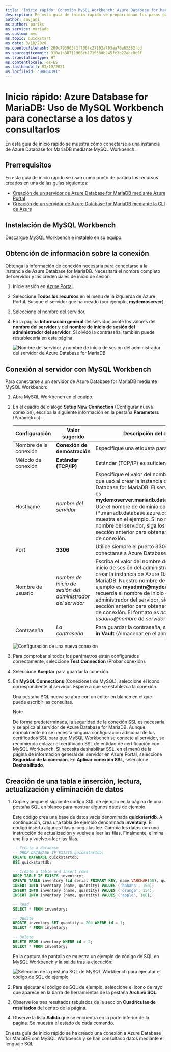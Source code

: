 ```yaml
---
title: 'Inicio rápido: Conexión MySQL Workbench: Azure Database for MariaDB'
description: En esta guía de inicio rápido se proporcionan los pasos para usar MySQL Workbench para conectarse a Azure Database for MariaDB y consultar datos en este servicio.
author: savjani
ms.author: pariks
ms.service: mariadb
ms.custom: mvc
ms.topic: quickstart
ms.date: 3/18/2020
ms.openlocfilehash: 209c793903f1f706fc27102a783aa76e65382fcd
ms.sourcegitcommit: 910a1a38711966cb171050db245fc3b22abc8c5f
ms.translationtype: HT
ms.contentlocale: es-ES
ms.lasthandoff: 03/19/2021
ms.locfileid: "98664391"
---
```

# <a name="quickstart-azure-database-for-mariadb-use-mysql-workbench-to-connect-and-query-data"></a>Inicio rápido: Azure Database for MariaDB: Uso de MySQL Workbench para conectarse a los datos y consultarlos

En esta guía de inicio rápido se muestra cómo conectarse a una instancia de Azure Database for MariaDB mediante MySQL Workbench. 

## <a name="prerequisites"></a>Prerrequisitos

En esta guía de inicio rápido se usan como punto de partida los recursos creados en una de las guías siguientes:

- [Creación de un servidor de Azure Database for MariaDB mediante Azure Portal](./quickstart-create-mariadb-server-database-using-azure-portal.md)
- [Creación de un servidor de Azure Database for MariaDB mediante la CLI de Azure](./quickstart-create-mariadb-server-database-using-azure-cli.md)

## <a name="install-mysql-workbench"></a>Instalación de MySQL Workbench

[Descargue MySQL Workbench](https://dev.mysql.com/downloads/workbench/) e instálelo en su equipo.

## <a name="get-connection-information"></a>Obtención de información sobre la conexión

Obtenga la información de conexión necesaria para conectarse a la instancia de Azure Database for MariaDB. Necesitará el nombre completo del servidor y las credenciales de inicio de sesión.

1. Inicie sesión en [Azure Portal](https://portal.azure.com/).

2. Seleccione **Todos los recursos** en el menú de la izquierda de Azure Portal. Busque el servidor que ha creado (por ejemplo, **mydemoserver**).

3. Seleccione el nombre del servidor.

4. En la página **Información general** del servidor, anote los valores del **nombre del servidor** y del **nombre de inicio de sesión del administrador del servidor**. Si olvidó la contraseña, también puede restablecerla en esta página.

   ![Nombre del servidor y nombre de inicio de sesión del administrador del servidor de Azure Database for MariaDB](./media/connect-workbench/1_server-overview-name-login.png)

## <a name="connect-to-the-server-by-using-mysql-workbench"></a>Conexión al servidor con MySQL Workbench

Para conectarse a un servidor de Azure Database for MariaDB mediante MySQL Workbench:

1. Abra MySQL Workbench en el equipo. 

2. En el cuadro de diálogo **Setup New Connection** (Configurar nueva conexión), escriba la siguiente información en la pestaña **Parameters** (Parámetros):

   | Configuración | Valor sugerido | Descripción del campo |
   |---|---|---|
   |   Nombre de la conexión | **Conexión de demostración** | Especifique una etiqueta para esta conexión. |
   | Método de conexión | **Estándar (TCP/IP)** | Estándar (TCP/IP) es suficiente. |
   | Hostname | *nombre del servidor* | Especifique el valor del nombre de servidor que usó al crear la instancia de Azure Database for MariaDB. El servidor de ejemplo es **mydemoserver.mariadb.database.azure.com**. Use el nombre de dominio completo (\*.mariadb.database.azure.com) como se muestra en el ejemplo. Si no recuerda el nombre del servidor, siga los pasos de la sección anterior para obtener la información de conexión.  |
   | Port | **3306** | Utilice siempre el puerto 3306 para conectarse a Azure Database for MariaDB. |
   | Nombre de usuario |  *nombre de inicio de sesión del administrador del servidor* | Escriba el valor del nombre de usuario de inicio de sesión del administrador que usó al crear la instancia de Azure Database for MariaDB. Nuestro nombre de usuario de ejemplo es **myadmin\@mydemoserver**. Si no recuerda el nombre de inicio de sesión del administrador del servidor, siga los pasos de la sección anterior para obtener la información de conexión. El formato es *nombre de usuario\@nombre de servidor*.
   | Contraseña | *La contraseña* | Para guardar la contraseña, seleccione **Store in Vault** (Almacenar en el almacén). |

   ![Configuración de una nueva conexión](./media/connect-workbench/2-setup-new-connection.png)

3. Para comprobar si todos los parámetros están configurados correctamente, seleccione **Test Connection** (Probar conexión). 

4. Seleccione **Aceptar** para guardar la conexión. 

5. En **MySQL Connections** (Conexiones de MySQL), seleccione el icono correspondiente al servidor. Espere a que se establezca la conexión.

   Una pestaña SQL nueva se abre con un editor en blanco en el que puede escribir las consultas.
    
   > [!NOTE]
   > De forma predeterminada, la seguridad de la conexión SSL es necesaria y se aplica al servidor de Azure Database for MariaDB. Aunque normalmente no se necesita ninguna configuración adicional de los certificados SSL para que MySQL Workbench se conecte al servidor, se recomienda enlazar el certificado SSL de entidad de certificación con MySQL Workbench. Si necesita deshabilitar SSL, en el menú de la página de información general del servidor en Azure Portal, seleccione **Seguridad de la conexión**. En **Aplicar conexión SSL**, seleccione **Deshabilitado**.

## <a name="create-table-and-insert-read-update-and-delete-data"></a>Creación de una tabla e inserción, lectura, actualización y eliminación de datos

1. Copie y pegue el siguiente código SQL de ejemplo en la página de una pestaña SQL en blanco para mostrar algunos datos de ejemplo.

    Este código crea una base de datos vacía denominada **quickstartdb**. A continuación, crea una tabla de ejemplo denominada **inventory**. El código inserta algunas filas y luego las lee. Cambia los datos con una instrucción de actualización y vuelve a leer las filas. Finalmente, elimina una fila y vuelve a leer las filas.
    
    ```sql
    -- Create a database
    -- DROP DATABASE IF EXISTS quickstartdb;
    CREATE DATABASE quickstartdb;
    USE quickstartdb;
    
    -- Create a table and insert rows
    DROP TABLE IF EXISTS inventory;
    CREATE TABLE inventory (id serial PRIMARY KEY, name VARCHAR(50), quantity INTEGER);
    INSERT INTO inventory (name, quantity) VALUES ('banana', 150);
    INSERT INTO inventory (name, quantity) VALUES ('orange', 154);
    INSERT INTO inventory (name, quantity) VALUES ('apple', 100);
    
    -- Read
    SELECT * FROM inventory;
    
    -- Update
    UPDATE inventory SET quantity = 200 WHERE id = 1;
    SELECT * FROM inventory;
    
    -- Delete
    DELETE FROM inventory WHERE id = 2;
    SELECT * FROM inventory;
    ```

    En la captura de pantalla se muestra un ejemplo de código de SQL en MySQL Workbench y la salida tras la ejecución:
    
    ![Selección de la pestaña SQL de MySQL Workbench para ejecutar el código de SQL de ejemplo](media/connect-workbench/3-workbench-sql-tab.png)

2. Para ejecutar el código de SQL de ejemplo, seleccione el icono de rayo que aparece en la barra de herramientas de la pestaña **Archivo SQL**.
3. Observe los tres resultados tabulados de la sección **Cuadrículas de resultados** del centro de la página. 
4. Observe la lista **Salida** que se encuentra en la parte inferior de la página. Se muestra el estado de cada comando. 

En esta guía de inicio rápido se ha creado una conexión a Azure Database for MariaDB con MySQL Workbench y se han consultado datos mediante el lenguaje SQL.

<!--
## Next steps
> [!div class="nextstepaction"]
> [Migrate your database using Export and Import](./concepts-migrate-import-export.md)
-->
